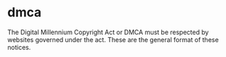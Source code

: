 dmca
====

The Digital Millennium Copyright Act or DMCA must be respected by websites governed under the act. These are the general format of these notices. 
